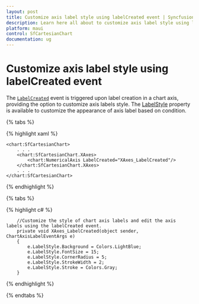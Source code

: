 ```yaml
---
layout: post
title: Customize axis label style using labelCreated event | Syncfusion
description: Learn here all about to customize axis label style using labelCreated event in chart axis in Syncfusion .NET MAUI Chart (SfCartesianChart) control.
platform: maui
control: SfCartesianChart
documentation: ug
---
```


# Customize axis label style using labelCreated event

The [`LabelCreated`]() event is triggered upon label creation in a chart axis, providing the option to customize axis labels style.
The [LabelStyle]() property is available to customize the appearance of axis label based on condition.

{% tabs %}

{% highlight xaml %}

    <chart:SfCartesianChart>
        . . .
        <chart:SfCartesianChart.XAxes>
            <chart:NumericalAxis LabelCreated="XAxes_LabelCreated"/>
        </chart:SfCartesianChart.XAxes>
        . . .
    </chart:SfCartesianChart>

{% endhighlight %}

{% tabs %}

{% highlight c# %}

        //Customize the style of chart axis labels and edit the axis labels using the labelCreated event.
        private void XAxes_LabelCreated(object sender, ChartAxisLabelEventArgs e)
        {
            e.LabelStyle.Background = Colors.LightBlue;
            e.LabelStyle.FontSize = 15;
            e.LabelStyle.CornerRadius = 5;
            e.LabelStyle.StrokeWidth = 2;
            e.LabelStyle.Stroke = Colors.Gray;            
        }
    
{% endhighlight  %}

{% endtabs %}